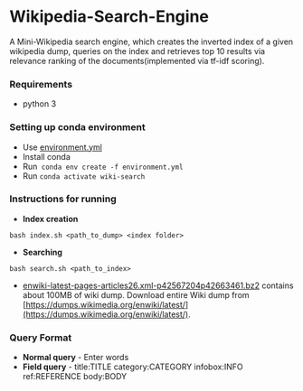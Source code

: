 # Wikipedia-Search-Engine
A Mini-Wikipedia search engine, which creates the inverted index of a given wikipedia dump, queries on the index and retrieves top 10 results via relevance ranking of the documents(implemented via tf-idf scoring).

### Requirements
* python 3
### Setting up conda environment
* Use [environment.yml](../master/environment.yml)
* Install conda
* Run``` conda env create -f environment.yml```
*  Run ```conda activate wiki-search```
### Instructions for running
* **Index creation**
```
bash index.sh <path_to_dump> <index folder>
```
* **Searching**
```
bash search.sh <path_to_index>
```
* [enwiki-latest-pages-articles26.xml-p42567204p42663461.bz2](../master/enwiki-latest-pages-articles26.xml-p42567204p42663461.bz2) contains about 100MB of wiki dump. Download entire Wiki dump from [https://dumps.wikimedia.org/enwiki/latest/](https://dumps.wikimedia.org/enwiki/latest/).

### Query Format
  * **Normal query** - Enter words
  * **Field query** - title:TITLE category:CATEGORY infobox:INFO ref:REFERENCE body:BODY
